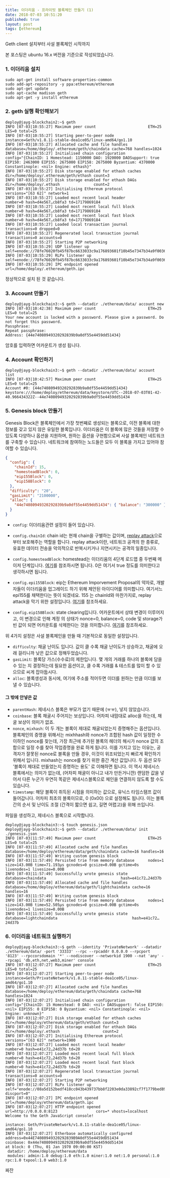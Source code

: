 ```yaml
---
title: 이더리움 - 프라이빗 블록체인 만들기 (1)
date: 2018-07-03 10:51:20
published: true
layout: post
tags: [ethereum]
---
```


Geth client 설치부터 사설 블록체인 시작까지

본 포스팅은 ubuntu 16.x 버전을 기준으로 작성되었습니다.

### 1. 이더리움 설치

```
sudo apt-get install software-properties-common
sudo add-apt-repository -y ppa:ethereum/ethereum
sudo apt-get update
sudo apt-cache madison geth
sudo apt-get -y install ethereum
```

### 2. geth 실행 확인해보기

```
deploy@jayg-blockchain2:~$ geth
INFO [07-03|10:55:27] Maximum peer count                       ETH=25 LES=0 total=25
INFO [07-03|10:55:27] Starting peer-to-peer node               instance=Geth/v1.8.11-stable-dea1ce05/linux-amd64/go1.10
INFO [07-03|10:55:27] Allocated cache and file handles         database=/home/deploy/.ethereum/geth/chaindata cache=768 handles=1024
INFO [07-03|10:55:27] Initialised chain configuration          config="{ChainID: 1 Homestead: 1150000 DAO: 1920000 DAOSupport: true EIP150: 2463000 EIP155: 2675000 EIP158: 2675000 Byzantium: 4370000 Constantinople: <nil> Engine: ethash}"
INFO [07-03|10:55:27] Disk storage enabled for ethash caches   dir=/home/deploy/.ethereum/geth/ethash count=3
INFO [07-03|10:55:27] Disk storage enabled for ethash DAGs     dir=/home/deploy/.ethash               count=2
INFO [07-03|10:55:27] Initialising Ethereum protocol           versions="[63 62]" network=1
INFO [07-03|10:55:27] Loaded most recent local header          number=0 hash=d4e567…cb8fa3 td=17179869184
INFO [07-03|10:55:27] Loaded most recent local full block      number=0 hash=d4e567…cb8fa3 td=17179869184
INFO [07-03|10:55:27] Loaded most recent local fast block      number=0 hash=d4e567…cb8fa3 td=17179869184
INFO [07-03|10:55:27] Loaded local transaction journal         transactions=0 dropped=0
INFO [07-03|10:55:27] Regenerated local transaction journal    transactions=0 accounts=0
INFO [07-03|10:55:27] Starting P2P networking
INFO [07-03|10:55:29] UDP listener up                          self=enode://78fe76020fb45f87bc6633033c9a176893601f10b45e7347b34a9f0036236b72713b9dd2fb29249d95b9e64cc7da50e94899a87357e5dd1c47f9837abe16976b@[::]:30303
INFO [07-03|10:55:29] RLPx listener up                         self=enode://78fe76020fb45f87bc6633033c9a176893601f10b45e7347b34a9f0036236b72713b9dd2fb29249d95b9e64cc7da50e94899a87357e5dd1c47f9837abe16976b@[::]:30303
INFO [07-03|10:55:29] IPC endpoint opened                      url=/home/deploy/.ethereum/geth.ipc
```

정상적으로 설치 된 것 같습니다.

### 3. Account 만들기

```
deploy@jayg-blockchain3:~$ geth --datadir ./ethereum/data/ account new
INFO [07-03|10:42:38] Maximum peer count                       ETH=25 LES=0 total=25
Your new account is locked with a password. Please give a password. Do not forget this password.
Passphrase:
Repeat passphrase:
Address: {44e74080949320292839b9a0df55e4459dd51434}
```

암호를 입력하면 어카운트가 생성 됩니다.

### 4. Account 확인하기

```
deploy@jayg-blockchain3:~$ geth --datadir ./ethereum/data/ account list
INFO [07-03|10:42:57] Maximum peer count                       ETH=25 LES=0 total=25
Account #0: {44e74080949320292839b9a0df55e4459dd51434} keystore:///home/deploy/ethereum/data/keystore/UTC--2018-07-03T01-42-40.966434322Z--44e74080949320292839b9a0df55e4459dd51434
```

### 5. Genesis block 만들기

Genesis Block은 블록체인에서 가장 첫번째로 생성되는 블록으로, 이전 블록에 대한 정보를 갖고 있지 않은 유일한 블록입니다. 이더리움은 이 블록에 많은 것들을 저장할 수 있도록 다양하나 옵션을 지원하며, 원하는 옵션을 구현함으로써 사설 블록체인 네트워크를 구축할 수 있습니다. 네트워크에 참여하는 노드들은 모두 이 블록을 가지고 있어야 참여할 수 있습니다.

```json
{
  "config": {
    "chainId": 15,
    "homesteadBlock": 0,
    "eip155Block": 0,
    "eip158Block": 0
  },
  "difficulty": "20",
  "gasLimit": "2100000",
  "alloc": {
    "44e74080949320292839b9a0df55e4459dd51434": { "balance": "300000" }
  }
}
```

- `config`: 이더리움관련 설정이 들어 있습니다.

- `config.chainId`: chain id는 현재 chain을 구별하는 값이며, [replay attack](https://en.wikipedia.org/wiki/Replay_attack)으로 부터 보호해주는 역할을 합니다. replay attack이란, 네트워크 공격의 한 종류로, 유효한 데이터 전송을 악의적으로 반복시키거나 지연시키는 공격의 일종입니다.

- `config.homesteadBlock`: homestead는 이더리움의 4단계 로드맵 중 두번째 메이저 단계입니다. [여기](http://news.joins.com/article/22016484)를 참조하시면 됩니다. 0은 여기서 true 정도를 의미한다고 생각하시면 됩니다.

- `config.epi155Block`: eip는 Ethereum Imporvement Proposal의 약자로, 개발자들이 이더리움을 업그레이드 하기 위해 제안된 아이디어를 의미합니다. 여기서느 epi155를 채택한다는 뜻이 되겠네요. 155 는 chainId와 마찬가지로, replay attack을 막기 위한 설정입니다. [여기](https://github.com/ethereum/EIPs/blob/master/EIPS/eip-155.md)를 참조하세요.

- `config.eip158Block`: state clearing입니다. 어카운트에서 상태 변경이 이루어지고, 이 변경으로 인해 계정 의 상태가 nonce=0, balance=0, code 및 storage가 빈 값이 되면 어카운트를 삭제한다는 것을 의미합니다. [여기](https://github.com/ethereum/EIPs/blob/master/EIPS/eip-158.md)를 참조하세요.

위 4가지 설정은 사설 블록체인을 만들 때 기본적으로 동일한 설정입니다.

- `difficulty`: 채굴 난이도 입니다. 값이 클 수록 채굴 난이도가 상승하고, 채굴에 오래 걸리니까 낮은 값으로 정해두었습니다.
- `gasLimit`: 블록당 가스(수수료)의 제한입니다. 몇 개의 거래를 하나의 블록에 담을 수 있는 지 결정하는데 필요한 옵션이고, 클 수록 거래를 & 테스트를 많이 할 수 있으므로 씨게 잡아둡시다.
- `alloc`: 블록생성과 동시에, 여기에 주소를 적어두면 이더를 원하는 만큼 이더를 보낼 수 있습니다.

#### 그 밖에 안넣은 값

- `parentHash`: 제네시스 블록은 부모가 없기 때문에 (ㅠㅠ), 넣지 않았습니다.
- `coinbase`: 블록 채굴시 주어지는 보상입니다. 어차피 내맘대로 alloc을 하는데, 채굴 보상이 의미가 없죠.
- `nonce`, `mixhash`: 이 두 개는 블록이 제대로 채굴되었는지 증명해주는 옵션입니다. 블록체인의 증명을 위해서는 mixhhash와 nonce가 조합된 hash 값이 일정한 수 이하인 nonce를 찾는데, 가장 최근에 추가된 블록의 헤더의 해시가 nonce 값의 조합으로 일정 수를 찾아 작업증명을 완료 하게 됩니다. 이를 가지고 있는 이유는, 공격자가 잘못된 nonce로 블록을 만들 경우, 이것이 위조되었는지 빠르게 확인하기 위해서 입니다. mixhash는 nonce를 찾기 위한 중간 계산 값입니다. 두 옵션 모두 '블록이 제대로 만들었는지 증명하는 용도' 로 이해하면 됩니다. 이 역시 제네시스 블록에서는 의미가 없는데, (어차피 채굴이 아니고 내가 만든거니깐) 랜덤한 값을 넣어서 다른 누군가 우연히 똑같은 제네시스블록으로 체인을 연결하지 않도록 할 수도 있습니다.
- `timestamp`: 해당 블록이 취득된 시점을 의미하는 값으로, 유닉스 타임스탬프 값이 들어갑니다. 어차피 최초의 블록이므로, 0 (0x00) 으로 설정해도 됩니다. 이는 블록간의 순서 및 난이도 조절 (간격이 짧으면 쉽고, 길면 어렵고)을 위해 쓰입니다.

파일을 생성하고, 제네시스 블록으로 시작합니다.

```
deploy@jayg-blockchain3:~$ touch genesis.json
deploy@jayg-blockchain3:~$ geth --datadir ./ethereum/data/ init ./genesis.json
INFO [07-03|11:57:49] Maximum peer count                       ETH=25 LES=0 total=25
INFO [07-03|11:57:49] Allocated cache and file handles         database=/home/deploy/ethereum/data/geth/chaindata cache=16 handles=16
INFO [07-03|11:57:49] Writing custom genesis block
INFO [07-03|11:57:49] Persisted trie from memory database      nodes=1 size=143.00B time=71.193µs gcnodes=0 gcsize=0.00B gctime=0s livenodes=1 livesize=0.00B
INFO [07-03|11:57:49] Successfully wrote genesis state         database=chaindata                                 hash=e41c72…24d37b
INFO [07-03|11:57:49] Allocated cache and file handles         database=/home/deploy/ethereum/data/geth/lightchaindata cache=16 handles=16
INFO [07-03|11:57:49] Writing custom genesis block
INFO [07-03|11:57:49] Persisted trie from memory database      nodes=1 size=143.00B time=52.505µs gcnodes=0 gcsize=0.00B gctime=0s livenodes=1 livesize=0.00B
INFO [07-03|11:57:49] Successfully wrote genesis state         database=lightchaindata                                 hash=e41c72…24d37b

```

### 6. 이더리움 네트워크 실행하기

```
deploy@jayg-blockchain3:~$ geth --identity 'PrivateNetwork' --datadir ./ethereum/data/ -port '33333' --rpc --rpcaddr 0.0.0.0 --rpcport '8123' --rpccorsdomain '*' --nodiscover --networkid 1900 --nat 'any' --rpcapi 'db,eth,net,web3,miner' console
INFO [07-03|12:07:27] Maximum peer count                       ETH=25 LES=0 total=25
INFO [07-03|12:07:27] Starting peer-to-peer node               instance=Geth/PrivateNetwork/v1.8.11-stable-dea1ce05/linux-amd64/go1.10
INFO [07-03|12:07:27] Allocated cache and file handles         database=/home/deploy/ethereum/data/geth/chaindata cache=768 handles=1024
INFO [07-03|12:07:27] Initialised chain configuration          config="{ChainID: 15 Homestead: 0 DAO: <nil> DAOSupport: false EIP150: <nil> EIP155: 0 EIP158: 0 Byzantium: <nil> Constantinople: <nil> Engine: unknown}"
INFO [07-03|12:07:27] Disk storage enabled for ethash caches   dir=/home/deploy/ethereum/data/geth/ethash count=3
INFO [07-03|12:07:27] Disk storage enabled for ethash DAGs     dir=/home/deploy/.ethash                   count=2
INFO [07-03|12:07:27] Initialising Ethereum protocol           versions="[63 62]" network=1900
INFO [07-03|12:07:27] Loaded most recent local header          number=0 hash=e41c72…24d37b td=20
INFO [07-03|12:07:27] Loaded most recent local full block      number=0 hash=e41c72…24d37b td=20
INFO [07-03|12:07:27] Loaded most recent local fast block      number=0 hash=e41c72…24d37b td=20
INFO [07-03|12:07:27] Regenerated local transaction journal    transactions=0 accounts=0
INFO [07-03|12:07:27] Starting P2P networking
INFO [07-03|12:07:27] RLPx listener up                         self="enode://08a5d152bedf418cc043b439737bb8f2203e0da33892cf7f1779bed890714f02cb7202394a7f95c12b69fd9696872aeea7ae5071d51b94d637b5c3e48723bd9d@[::]:33333?discport=0"
INFO [07-03|12:07:27] IPC endpoint opened                      url=/home/deploy/ethereum/data/geth.ipc
INFO [07-03|12:07:27] HTTP endpoint opened                     url=http://0.0.0.0:8123                 cors=* vhosts=localhost
Welcome to the Geth JavaScript console!

instance: Geth/PrivateNetwork/v1.8.11-stable-dea1ce05/linux-amd64/go1.10
INFO [07-03|12:07:27] Etherbase automatically configured       address=0x44E74080949320292839B9A0df55e4459dD51434
coinbase: 0x44e74080949320292839b9a0df55e4459dd51434
at block: 0 (Thu, 01 Jan 1970 09:00:00 KST)
 datadir: /home/deploy/ethereum/data
 modules: admin:1.0 debug:1.0 eth:1.0 miner:1.0 net:1.0 personal:1.0 rpc:1.0 txpool:1.0 web3:1.0
```

짜잔
